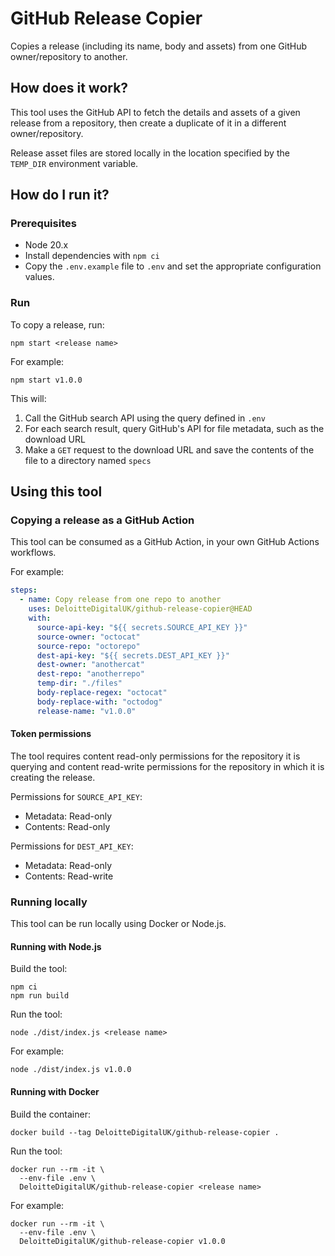 # GitHub Release Copier

Copies a release (including its name, body and assets) from one GitHub owner/repository to another.

## How does it work?

This tool uses the GitHub API to fetch the details and assets of a given release from a repository, then create a duplicate of it in a different owner/repository.

Release asset files are stored locally in the location specified by the `TEMP_DIR` environment variable.

## How do I run it?

### Prerequisites

- Node 20.x
- Install dependencies with `npm ci`
- Copy the `.env.example` file to `.env` and set the appropriate configuration values.

### Run

To copy a release, run:

```shell
npm start <release name>
```

For example:

```shell
npm start v1.0.0
```

This will:

1. Call the GitHub search API using the query defined in `.env`
2. For each search result, query GitHub's API for file metadata, such as the download URL
3. Make a `GET` request to the download URL and save the contents of the file to a directory named `specs`

## Using this tool

### Copying a release as a GitHub Action

This tool can be consumed as a GitHub Action, in your own GitHub Actions workflows.

For example:

```yaml
steps:
  - name: Copy release from one repo to another
    uses: DeloitteDigitalUK/github-release-copier@HEAD
    with:
      source-api-key: "${{ secrets.SOURCE_API_KEY }}"
      source-owner: "octocat"
      source-repo: "octorepo"
      dest-api-key: "${{ secrets.DEST_API_KEY }}"
      dest-owner: "anothercat"
      dest-repo: "anotherrepo"
      temp-dir: "./files"
      body-replace-regex: "octocat"
      body-replace-with: "octodog"
      release-name: "v1.0.0"
```

#### Token permissions

The tool requires content read-only permissions for the repository it is querying and content read-write permissions for the repository in which it is creating the release.

Permissions for `SOURCE_API_KEY`:

* Metadata: Read-only
* Contents: Read-only

Permissions for `DEST_API_KEY`:

* Metadata: Read-only
* Contents: Read-write

### Running locally

This tool can be run locally using Docker or Node.js.

#### Running with Node.js

Build the tool:

```shell
npm ci
npm run build
```

Run the tool:

```shell
node ./dist/index.js <release name>
```

For example:

```shell
node ./dist/index.js v1.0.0
```

#### Running with Docker

Build the container:

```shell
docker build --tag DeloitteDigitalUK/github-release-copier .
```

Run the tool:

```shell
docker run --rm -it \
  --env-file .env \
  DeloitteDigitalUK/github-release-copier <release name>
```

For example:

```shell
docker run --rm -it \
  --env-file .env \
  DeloitteDigitalUK/github-release-copier v1.0.0
```
